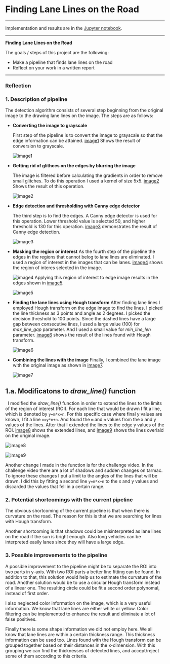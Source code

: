 # **Finding Lane Lines on the Road** 

---
Implementation and results are in the [Jupyter notebook](./P1.ipynb).

---

**Finding Lane Lines on the Road**

The goals / steps of this project are the following:
* Make a pipeline that finds lane lines on the road
* Reflect on your work in a written report


[//]: # (Image References)

[image1]: ./examples/grayscale.png "Grayscale"
[image2]: ./examples/blurred.png "Blurring"
[image3]: ./examples/edges.png "Edges"
[image4]: ./examples/roi_original.png "ROI - Original Image"
[image5]: ./examples/roi_edges.png "ROI - Edges"
[image6]: ./examples/hough_transform.png.png "Hough Transform"
[image7]: ./examples/lane_lines.png "Lane Lines"
[image8]: ./examples/draw_lines.png "Draw Lines Modification"
[image9]: ./examples/draw_lines2.png "Final Lane Lines"

---

### Reflection

### 1. Description of pipeline

The detection algorithm consists of several step beginning from the original image to the drawing lane lines on the image. The steps are as follows:

* __Converting the image to grayscale__

  First step of the pipeline is to convert the image to grayscale so that the edge information can be attained. [image1] Shows the result of conversion to grayscale.
  
  ![image1]
* __Getting rid of glithces on the edges by blurring the image__

  The image is filtered before calculating the gradients in order to remove small glitches. To do this operation I used a kernel of size 5x5. [image2] Shows the result of this operation.
  
  ![image2]
* __Edge detection and thresholding with Canny edge detector__

  The third step is to find the edges. A Canny edge detector is used for this operation. Lower threshold value is selected 50, and higher threshold is 130 for this operation. [image3] demonstrates the result of Canny edge detection.
  
  ![image3]
* __Masking the region or interest__
  As the fourth step of the pipeline the edges in the regions that cannot belog to lane lines are eliminated. I used a region of interest in the images that can be lanes. [image4] shows the region of interes selected in the image.
  
  ![image4]
  Applying this region of interest to edge image results in the edges shown in [image5].

  ![image5] 
* __Finding the lane lines using Hough transform__
  After finding lane lines I employed Hough transform on the edge image to find the lines. I picked the line thickness as 3 points and angle as 2 degrees. I picked the decision threshold to 100 points. Since the dashed lines have a large gap between consecutive lines, I used a large value (100) for *max_line_gap* parameter. And I used a small value for *min_line_len* parameter. [image6] shows the result of the lines found with Hough transform.
  
  ![image6] 
  
* __Combining the lines with the image__
  Finally, I combined the lane image with the original image as shown in [image7].
  
  ![image7] 

## 1.a. Modificatons to *draw_line()* function
   I modified the *draw_line()* function in order to extend the lines to the limits of the region of interest (ROI). For each line that would be drawn I fit a line, which is denoted by `y=m*x+n`. For this specific case where final y values are known, I fit a line `x=y*m+n`. And found the `m` and `n` values from the x and y values of the lines. After that I extended the lines to the edge y values of the ROI. [image8] shows the extended lines, and [image9] shows the lines overlaid on the original image.
   
  ![image8]
  
  ![image9] 
  
  Another change I made in the function is for the challenge video. In the challenge video there are a lot of shadows and sudden changes on tarmac. To ignore these changes I put a limit to the angles of the lines that will be drawn. I did this by fitting a second line `y=m*x+n` to the x and y values and discarded the values that fell in a certain range.
  
  
### 2. Potential shortcomings with the current pipeline

The obvious shortcoming of the current pipeline is that when there is curvature on the road. The reason for this is that we are searching for lines with Hough transform. 

Another shortcoming is that shadows could be misinterpreted as lane lines on the road if the sun is bright enough. Also long vehicles can be interpreted easily lanes since they will have a large edge. 


### 3. Possible improvements to the pipeline

A possible improvement to the pipeline might be to separate the ROI into two parts in y-axis. With two ROI parts a better line fitting can be found. In addition to that, this solution would help us to estimate the curvature of the road. Another solution would be to use a circular Hough transform instead of a linear one. The resulting circle could be fit a second order polynomal, instead of first order.

I also neglected color information on the image, which is a very useful information. We know that lane lines are either white or yellow. Color filtering can be implemented to enhance the result and eliminate a lot of false positives.

Finally there is some shape information we did not employ here. We all know that lane lines are within a certain thickness range. This thickness information can be used too. Lines found with the Hough transform can be grouped together based on their distances in the x-dimension. With this grouping we can find the thicknesses of detected lines, and accept/reject some of them according to this criteria. 

